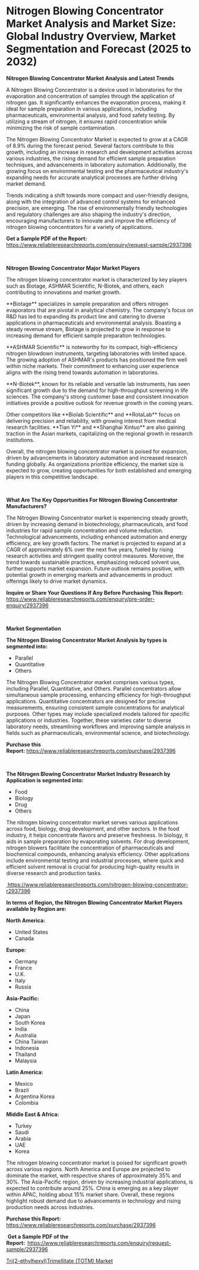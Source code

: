 <p><h1>Nitrogen Blowing Concentrator Market Analysis and Market Size: Global Industry Overview, Market Segmentation and Forecast (2025 to 2032)</h1></p><p><strong>Nitrogen Blowing Concentrator Market Analysis and Latest Trends</strong></p>
<p><p>A Nitrogen Blowing Concentrator is a device used in laboratories for the evaporation and concentration of samples through the application of nitrogen gas. It significantly enhances the evaporation process, making it ideal for sample preparation in various applications, including pharmaceuticals, environmental analysis, and food safety testing. By utilizing a stream of nitrogen, it ensures rapid concentration while minimizing the risk of sample contamination.</p><p>The Nitrogen Blowing Concentrator Market is expected to grow at a CAGR of 8.9% during the forecast period. Several factors contribute to this growth, including an increase in research and development activities across various industries, the rising demand for efficient sample preparation techniques, and advancements in laboratory automation. Additionally, the growing focus on environmental testing and the pharmaceutical industry's expanding needs for accurate analytical processes are further driving market demand.</p><p>Trends indicating a shift towards more compact and user-friendly designs, along with the integration of advanced control systems for enhanced precision, are emerging. The rise of environmentally friendly technologies and regulatory challenges are also shaping the industry's direction, encouraging manufacturers to innovate and improve the efficiency of nitrogen blowing concentrators for a variety of applications.</p></p>
<p><strong>Get a Sample PDF of the Report:&nbsp;</strong> <a href="https://www.reliableresearchreports.com/enquiry/request-sample/2937396?utm_campaign=2960&utm_medium=2&utm_source=Github&utm_content=ia&utm_term=14032025&utm_id=nitrogen-blowing-concentrator">https://www.reliableresearchreports.com/enquiry/request-sample/2937396</a></p>
<p>&nbsp;</p>
<p><strong>Nitrogen Blowing Concentrator Major Market Players</strong></p>
<p><p>The nitrogen blowing concentrator market is characterized by key players such as Biotage, ASHMAR Scientific, N-Biotek, and others, each contributing to innovations and market growth. </p><p>**Biotage** specializes in sample preparation and offers nitrogen evaporators that are pivotal in analytical chemistry. The company's focus on R&D has led to expanding its product line and catering to diverse applications in pharmaceuticals and environmental analysis. Boasting a steady revenue stream, Biotage is projected to grow in response to increasing demand for efficient sample preparation technologies.</p><p>**ASHMAR Scientific** is noteworthy for its compact, high-efficiency nitrogen blowdown instruments, targeting laboratories with limited space. The growing adoption of ASHMAR's products has positioned the firm well within niche markets. Their commitment to enhancing user experience aligns with the rising trend towards automation in laboratories.</p><p>**N-Biotek**, known for its reliable and versatile lab instruments, has seen significant growth due to the demand for high-throughput screening in life sciences. The company's strong customer base and consistent innovation initiatives provide a positive outlook for revenue growth in the coming years.</p><p>Other competitors like **Biolab Scientific** and **RotaLab** focus on delivering precision and reliability, with growing interest from medical research facilities. **Tian Yi** and **Shanghai Xintuo** are also gaining traction in the Asian markets, capitalizing on the regional growth in research institutions.</p><p>Overall, the nitrogen blowing concentrator market is poised for expansion, driven by advancements in laboratory automation and increased research funding globally. As organizations prioritize efficiency, the market size is expected to grow, creating opportunities for both established and emerging players in this competitive landscape.</p></p>
<p>&nbsp;</p>
<p><strong>What Are The Key Opportunities For Nitrogen Blowing Concentrator Manufacturers?</strong></p>
<p><p>The Nitrogen Blowing Concentrator market is experiencing steady growth, driven by increasing demand in biotechnology, pharmaceuticals, and food industries for rapid sample concentration and volume reduction. Technological advancements, including enhanced automation and energy efficiency, are key growth factors. The market is projected to expand at a CAGR of approximately 6% over the next five years, fueled by rising research activities and stringent quality control measures. Moreover, the trend towards sustainable practices, emphasizing reduced solvent use, further supports market expansion. Future outlook remains positive, with potential growth in emerging markets and advancements in product offerings likely to drive market dynamics.</p></p>
<p><strong>Inquire or Share Your Questions If Any Before Purchasing This Report:</strong> <a href="https://www.reliableresearchreports.com/enquiry/pre-order-enquiry/2937396?utm_campaign=2960&utm_medium=2&utm_source=Github&utm_content=ia&utm_term=14032025&utm_id=nitrogen-blowing-concentrator">https://www.reliableresearchreports.com/enquiry/pre-order-enquiry/2937396</a></p>
<p>&nbsp;</p>
<p><strong>Market Segmentation</strong></p>
<p><strong>The Nitrogen Blowing Concentrator Market Analysis by types is segmented into:</strong></p>
<p><ul><li>Parallel</li><li>Quantitative</li><li>Others</li></ul></p>
<p><p>The Nitrogen Blowing Concentrator market comprises various types, including Parallel, Quantitative, and Others. Parallel concentrators allow simultaneous sample processing, enhancing efficiency for high-throughput applications. Quantitative concentrators are designed for precise measurements, ensuring consistent sample concentrations for analytical purposes. Other types may include specialized models tailored for specific applications or industries. Together, these varieties cater to diverse laboratory needs, streamlining workflows and improving sample analysis in fields such as pharmaceuticals, environmental science, and biotechnology.</p></p>
<p><strong>Purchase this Report:&nbsp;</strong><a href="https://www.reliableresearchreports.com/purchase/2937396?utm_campaign=2960&utm_medium=2&utm_source=Github&utm_content=ia&utm_term=14032025&utm_id=nitrogen-blowing-concentrator">https://www.reliableresearchreports.com/purchase/2937396</a></p>
<p>&nbsp;</p>
<p><strong>The Nitrogen Blowing Concentrator Market Industry Research by Application is segmented into:</strong></p>
<p><ul><li>Food</li><li>Biology</li><li>Drug</li><li>Others</li></ul></p>
<p><p>The nitrogen blowing concentrator market serves various applications across food, biology, drug development, and other sectors. In the food industry, it helps concentrate flavors and preserve freshness. In biology, it aids in sample preparation by evaporating solvents. For drug development, nitrogen blowers facilitate the concentration of pharmaceuticals and biochemical compounds, enhancing analysis efficiency. Other applications include environmental testing and industrial processes, where quick and efficient solvent removal is crucial for producing high-quality results in diverse research and production tasks.</p></p>
<p><a href="https://www.reliableresearchreports.com/nitrogen-blowing-concentrator-r2937396?utm_campaign=2960&utm_medium=2&utm_source=Github&utm_content=ia&utm_term=14032025&utm_id=nitrogen-blowing-concentrator">&nbsp;https://www.reliableresearchreports.com/nitrogen-blowing-concentrator-r2937396</a></p>
<p><strong>In terms of Region, the Nitrogen Blowing Concentrator Market Players available by Region are:</strong></p>
<p>
    <p> <strong> North America: </strong>
        <ul>
            <li>United States</li>
            <li>Canada</li>
        </ul>
        </p> 
    <p> <strong> Europe: </strong>
        <ul>
            <li>Germany</li>
            <li>France</li>
            <li>U.K.</li>
            <li>Italy</li>
            <li>Russia</li>
        </ul>
        </p> 
    <p> <strong> Asia-Pacific: </strong>
        <ul>
            <li>China</li>
            <li>Japan</li>
            <li>South Korea</li>
            <li>India</li>
            <li>Australia</li>
            <li>China Taiwan</li>
            <li>Indonesia</li>
            <li>Thailand</li>
            <li>Malaysia</li>
        </ul>
        </p> 
    <p> <strong> Latin America: </strong>
        <ul>
            <li>Mexico</li>
            <li>Brazil</li>
            <li>Argentina Korea</li>
            <li>Colombia</li>
        </ul>
        </p> 
    <p> <strong> Middle East & Africa: </strong>
        <ul>
            <li>Turkey</li>
            <li>Saudi</li>
            <li>Arabia</li>
            <li>UAE</li>
            <li>Korea</li>
        </ul>
    </p>
    </p>
<p><p>The nitrogen blowing concentrator market is poised for significant growth across various regions. North America and Europe are projected to dominate the market, with respective shares of approximately 35% and 30%. The Asia-Pacific region, driven by increasing industrial applications, is expected to contribute around 25%. China is emerging as a key player within APAC, holding about 15% market share. Overall, these regions highlight robust demand due to advancements in technology and rising production needs across industries.</p></p>
<p><strong>Purchase this Report: </strong><a href="https://www.reliableresearchreports.com/purchase/2937396?utm_campaign=2960&utm_medium=2&utm_source=Github&utm_content=ia&utm_term=14032025&utm_id=nitrogen-blowing-concentrator">https://www.reliableresearchreports.com/purchase/2937396</a></p>
<p>&nbsp;<strong>Get a Sample PDF of the Report:&nbsp;&nbsp;</strong><a href="https://www.reliableresearchreports.com/enquiry/request-sample/2937396?utm_campaign=2960&utm_medium=2&utm_source=Github&utm_content=ia&utm_term=14032025&utm_id=nitrogen-blowing-concentrator">https://www.reliableresearchreports.com/enquiry/request-sample/2937396</a></p>
<p><strong></strong></p>
<p><p><a href="https://github.com/benhaeneye/Market-Research-Report-List-1/blob/main/tri2-ethylhexyltrimellitate-totm-market.md?utm_campaign=2960&utm_medium=2&utm_source=Github&utm_content=ia&utm_term=14032025&utm_id=nitrogen-blowing-concentrator">Tri(2-ethylhexyl)Trimellitate (TOTM) Market</a></p></p>
